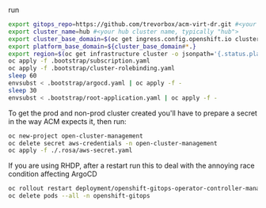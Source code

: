 run

```sh
export gitops_repo=https://github.com/trevorbox/acm-virt-dr.git #<your newly created repo>
export cluster_name=hub #<your hub cluster name, typically "hub">
export cluster_base_domain=$(oc get ingress.config.openshift.io cluster --template={{.spec.domain}} | sed -e "s/^apps.//")
export platform_base_domain=${cluster_base_domain#*.}
export region=$(oc get infrastructure cluster -o jsonpath='{.status.platformStatus.aws.region}')
oc apply -f .bootstrap/subscription.yaml
oc apply -f .bootstrap/cluster-rolebinding.yaml
sleep 60
envsubst < .bootstrap/argocd.yaml | oc apply -f -
sleep 30
envsubst < .bootstrap/root-application.yaml | oc apply -f -
```
To get the prod and non-prod cluster created you'll have to prepare a secret in the way ACM expects it, then run:

```sh
oc new-project open-cluster-management
oc delete secret aws-credentials -n open-cluster-management
oc apply -f ./.rosa/aws-secret.yaml
```

If you are using RHDP, after a restart run this to deal with the annoying race condition affecting ArgoCD

```sh
oc rollout restart deployment/openshift-gitops-operator-controller-manager -n openshift-operators
oc delete pods --all -n openshift-gitops
```